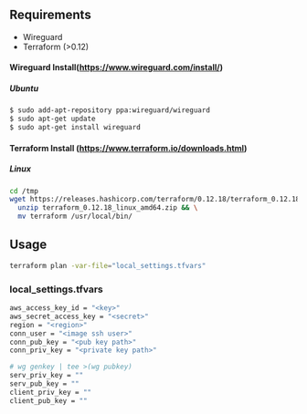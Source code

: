 ## Requirements
* Wireguard
* Terraform (>0.12)

#### Wireguard Install(https://www.wireguard.com/install/)
##### Ubuntu
```bash
$ sudo add-apt-repository ppa:wireguard/wireguard
$ sudo apt-get update
$ sudo apt-get install wireguard
```

#### Terraform Install (https://www.terraform.io/downloads.html)
##### Linux
```bash
cd /tmp
wget https://releases.hashicorp.com/terraform/0.12.18/terraform_0.12.18_linux_amd64.zip && \
  unzip terraform_0.12.18_linux_amd64.zip && \
  mv terraform /usr/local/bin/
```

## Usage

```bash
terraform plan -var-file="local_settings.tfvars"
```

### local_settings.tfvars
```bash
aws_access_key_id = "<key>"
aws_secret_access_key = "<secret>"
region = "<region>"
conn_user = "<image ssh user>"
conn_pub_key = "<pub key path>"
conn_priv_key = "<private key path>"

# wg genkey | tee >(wg pubkey)
serv_priv_key = ""
serv_pub_key = ""
client_priv_key = ""
client_pub_key = ""
```
